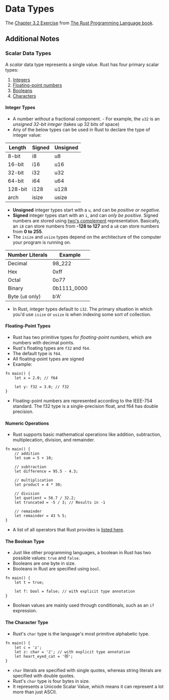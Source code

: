 # Data Types
The [Chapter 3.2 Exercise](https://doc.rust-lang.org/book/ch03-02-data-types.html) from [The Rust Programming Language book](https://doc.rust-lang.org/book/).

## Additional Notes
### Scalar Data Types
A _scalar_ data type represents a single value. Rust has four primary scalar types:
 1. [Integers](#integer-types)
 1. [Floating-point numbers](#floating-point-types)
 1. [Booleans](#the-boolean-type)
 1. [Characters](#the-character-type)
#### Integer Types
- A number *without* a fractional component. - For example, the `u32` is an *unsigned 32-bit integer* (takes up 32 bits of space)
- Any of the below types can be used in Rust to declare the type of integer value:

| Length  | Signed | Unsigned |
|---------|--------|----------|
| 8-bit   | i8     | u8       |
| 16-bit  | i16    | u16      |
| 32-bit  | i32    | u32      |
| 64-bit  | i64    | u64      |
| 128-bit | i128   | u128     |
| arch    | isize  | usize    |

- **Unsigned** integer types start with a `u`, and can be *positive or negative*.
-  **Signed** integer types start with an `i`, and can *only be positive*. Signed numbers are stored using [two's complement](https://en.wikipedia.org/wiki/Two%27s_complement) representation. Basically, an `i8` can store numbers from **-128 to 127** and a `u8` can store numbers from **0 to 255**.
- The `isize` and `usize` types depend on the architecture of the computer your program is running on.

| Number Literals  | Example     |
|------------------|-------------|
| Decimal          | 98_222      |
| Hex              | 0xff        |
| Octal            | 0o77        |
| Binary           | 0b1111_0000 |
| Byte (`u8` only) | b'A'        |

- In Rust, integer types default to `i32`. The primary situation in which you'd use `isize` or `usize` is when indexing some sort of collection.

#### Floating-Point Types
* Rust has two primitive types for *floating-point numbers*, which are numbers with decimal points. 
* Rust's floating types are `f32` and `f64`.
* The default type is `f64`.
* All floating-point types are signed
* Example:
```
fn main() {
    let x = 2.0; // f64

    let y: f32 = 3.0; // f32
}
```
* Floating-point numbers are represented according to the IEEE-754 standard. The f32 type is a single-precision float, and f64 has double precision.

#### Numeric Operations
* Rust supports basic mathematical operations like addition, subtraction, multiplecation, division, and remainder.

```
fn main() {
    // addition
    let sum = 5 + 10;

    // subtraction
    let difference = 95.5 - 4.3;

    // multiplication
    let product = 4 * 30;

    // division
    let quotient = 56.7 / 32.2;
    let truncated = -5 / 3; // Results in -1

    // remainder
    let remainder = 43 % 5;
}
```

* A list of all operators that Rust provides is [listed here](https://doc.rust-lang.org/book/appendix-02-operators.html).

#### The Boolean Type
- Just like other programming languages, a boolean in Rust has two possible values: `true` and `false`.
- Booleans are one byte in size.
- Booleans in Rust are specified using `bool`.
```
fn main() {
    let t = true;

    let f: bool = false; // with explicit type annotation
}
```
- Boolean values are mainly used through conditionals, such as an `if` expression.

#### The Character Type
- Rust's `char` type is the language's most primitive alphabetic type.

```
fn main() {
    let c = 'z';
    let z: char = 'ℤ'; // with explicit type annotation
    let heart_eyed_cat = '😻';
}
```
- `char` literals are specified with single quotes, whereas string literals are specified with double quotes.
- Rust's `char` type is four bytes in size.
- It represents a Unicode Scalar Value, which means it can represent a lot more than just ASCII.